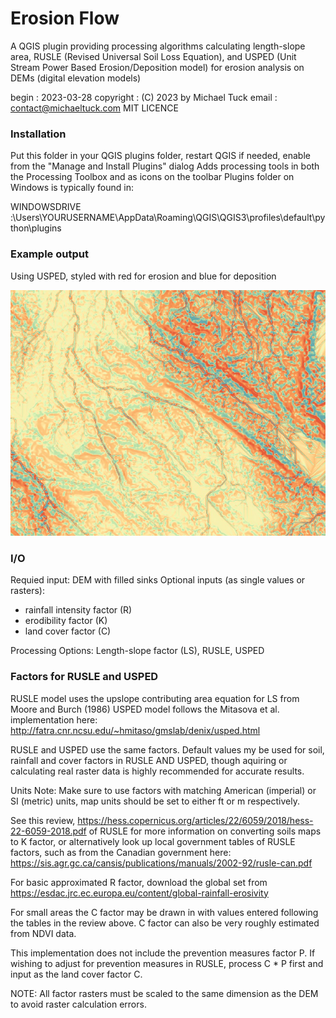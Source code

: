 # Erosion Flow
 
A QGIS plugin providing processing algorithms calculating length-slope area,
RUSLE (Revised Universal Soil Loss Equation),
and USPED (Unit Stream Power Based Erosion/Deposition model)
for erosion analysis on DEMs (digital elevation models)

begin                : 2023-03-28
copyright            : (C) 2023 by Michael Tuck
email                : contact@michaeltuck.com
MIT LICENCE

### Installation
Put this folder in your QGIS plugins folder, restart QGIS if needed, enable from the "Manage and Install Plugins" dialog
Adds processing tools in both the Processing Toolbox and as icons on the toolbar
Plugins folder on Windows is typically found in:

WINDOWSDRIVE :\Users\YOURUSERNAME\AppData\Roaming\QGIS\QGIS3\profiles\default\python\plugins

### Example output
Using USPED, styled with red for erosion and blue for deposition

![USPED sample output](USPEDexample.jpg)

### I/O

Requied input: DEM with filled sinks
Optional inputs (as single values or rasters):
 - rainfall intensity factor (R)
 - erodibility factor (K)
 - land cover factor (C)

Processing Options: Length-slope factor (LS), RUSLE, USPED

### Factors for RUSLE and USPED

RUSLE model uses the upslope contributing area equation for LS from Moore and Burch (1986) 
USPED model follows the Mitasova et al. implementation here: http://fatra.cnr.ncsu.edu/~hmitaso/gmslab/denix/usped.html

RUSLE and USPED use the same factors. Default values my be
used for soil, rainfall and cover factors in RUSLE AND USPED,
though aquiring or calculating real raster data is highly recommended for accurate results.

Units Note: Make sure to use factors with matching American (imperial) or SI (metric) units,
map units should be set to either ft or m respectively.

See this review, https://hess.copernicus.org/articles/22/6059/2018/hess-22-6059-2018.pdf
of RUSLE for more information on converting soils maps to K factor,
or alternatively look up local government tables of RUSLE factors, such as
from the Canadian government here: https://sis.agr.gc.ca/cansis/publications/manuals/2002-92/rusle-can.pdf

For basic approximated R factor, download the global set from
https://esdac.jrc.ec.europa.eu/content/global-rainfall-erosivity

For small areas the C factor may be drawn in with values
entered following the tables in the review above. C factor can
also be very roughly estimated from NDVI data.

This implementation does not include the prevention measures factor P.
If wishing to adjust for prevention measures in RUSLE, process C * P
first and input as the land cover factor C.

NOTE: All factor rasters must be scaled to the same dimension as
the DEM to avoid raster calculation errors.
